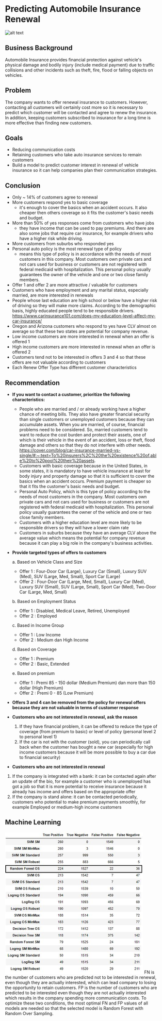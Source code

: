 # Predicting Automobile Insurance Renewal
![alt text](https://decoratex.biz/bsn/fr/static/img/a/42515/466437/77586.jpg)

## Business Background
Automobile Insurance provides financial protection against vehicle's physical damage and bodily injury (include medical payment) due to traffic collisions and other incidents such as theft, fire, flood or falling objects on vehicles.

## Problem
The company wants to offer renewal insurance to customers. However, contacting all customers will certainly cost more so it is necessary to predict which customer will be contacted and agree to renew the insurance. In addition, keeping customers subscribed to insurance for a long time is more effective than finding new customers.

## Goals
- Reducing communication costs
- Retaining customers who take auto insurance services to remain customers
- Build a model to predict customer interest in renewal of vehicle insurance so it can help companies plan their communication strategies.

## Conclusion
- Only ~ 14% of customers agree to renewal
- More customers respond yes to basic coverage
    - it's enough to cover the basics when an accident occurs. It also cheaper then others coverage so it fits the customer's basic needs and budget.
- More than 50% of yes responses come from customers who have jobs
    - they have income that can be used to pay premiums. And there are also some jobs that require car insurance, for example drivers who have a higher risk while driving.
- More customers from suburbs who responded yes
- Personal auto policy is the most renewal type of policy
    - means this type of policy is in accordance with the needs of most customers in this company. Most customers own private cars and not cars used for business or customers are not registered with federal medicaid with hospitalization. This personal policy usually guarantees the owner of the vehicle and one or two close family members.
- Offer 1 and offer 2 are more attractive / valuable for customers
- Customers who have employment and any marital status, especially married, are more interested in renewals
- People whose last education are high school or below have a higher risk of driving so they will make more claims. According to the demographic basis, highly educated people tend to be responsible drivers. https://www.carinsurance101.com/does-my-education-level-affect-my-car-insurance/
- Oregon and Arizona customers who respond to yes have CLV almost on average so that these two states are potential for company revenue.
- Low income customers are more interested in renewal when an offer is offered 1
- High income customers are more interested in renewal when an offer is offered 2
- Customers tend not to be interested in offers 3 and 4 so that these offers are not valuable according to customers
- Each Renew Offer Type has different customer characteristics

## Recommendation
- **If you want to contact a customer, prioritize the following characteristics:**
    - People who are married and / or already working have a higher chance of meeting bills. They also have greater financial security than single customers or unemployed customers because they can accumulate assets. When you are married, of course, financial problems need to be considered. So, married customers tend to want to reduce the cost burden and protect their assets, one of which is their vehicle in the event of an accident, loss or theft, flood damage and others so that they do not interfere with other needs. https://cover.com/blog/car-insurance-married-vs-single/#:~:text=To%20insurers%2C%20the%20existence%20of,able%20to%20pool%20their%20assets.
    - Customers with basic coverage because in the United States, in some states, it is mandatory to have vehicle insurance at least for body injury and property damage so that it is sufficient to cover the basics when an accident occurs. Premium payment is cheaper so that it fits the customer's basic needs and budget.
    - Personal Auto Policy, which is this type of policy according to the needs of most customers in the company. Most customers own private cars and not cars used for business or customers are not registered with federal medicaid with hospitalization. This personal policy usually guarantees the owner of the vehicle and one or two close family members.
    - Customers with a higher education level are more likely to be responsible drivers so they will have a lower claim rate
    - Customers in suburbs because they have an average CLV above the average value which means the potential for company revenue because it can play a big role in the company's business activities.
    
- **Provide targeted types of offers to customers**

  a. Based on Vehicle Class and Size
    - Offer 1 : Four-Door Car (Large), Luxury Car (Small), Luxury SUV (Med), SUV (Large, Med, Small), Sport Car (Large)
    - Offer 2 : Four-Door Car (Large, Med, Small), Luxury Car (Med), Luxury SUV (Small), SUV (Large, Small), Sport Car (Med), Two-Door Car (Large, Med, Small)
    
  b. Based on Employment Status
    - Offer 1 : Disabled, Medical Leave, Retired, Unemployed
    - Offer 2 : Employed
    
  c. Based in Income Group
    - Offer 1 : Low Income
    - Offer 2 : Medium dan High Income
    
  d. Based on Coverage
    - Offer 1 : Premium
    - Offer 2 : Basic, Extended
    
  e. Based on premium
    - Offer 1 : Premi 85 - 150 dollar (Medium Premium) dan more than 150 dollar (High Premium)
    - Offer 2 : Premi 0 - 85 (Low Premium)    
    
- **Offers 3 and 4 can be removed from the policy for renewal offers because they are not valuable in terms of customer response**
- **Customers who are not interested in renewal, ask the reason**
  1. If they have financial problem, it can be offered to reduce the type of coverage (from premium to basic) or level of policy (personal level 2 to personal level 1)
  2. If the car is not with the customer (sold), you can periodically call back when the customer has bought a new car (especially for high income customers because it will be more possible to buy a car due to financial security)
- **Customers who are not interested in renewal**
 1. If the company is integrated with a bank: it can be contacted again after an update of the bio, for example a customer who is unemployed has got a job so that it is more potential to receive insurance because it already has income and offers based on the appropriate offer
  2. If the company is stand alone: it can be contacted periodically, customers who potential to make premium payments smoothly, for example Employed or medium-high income customers
  
## Machine Learning
<img src = "evaluation.png"/>
FN is the number of customers who are predicted not to be interested in renewal, even though they are actually interested, which can lead company to losing the opportunity to retain customers. FP is the number of customers who are predicted to be interested even though they are not actually interested which results in the company spending more communication costs. To optimize these two conditions, the most optimal FN and FP values of all models are needed so that the selected model is Random Forest with Random Over Sampling.
